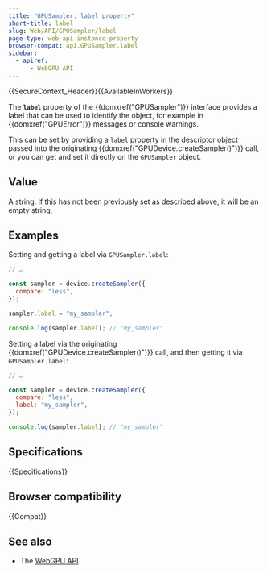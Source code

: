 ```yaml
---
title: "GPUSampler: label property"
short-title: label
slug: Web/API/GPUSampler/label
page-type: web-api-instance-property
browser-compat: api.GPUSampler.label
sidebar:
  - apiref:
      - WebGPU API
---
```


{{SecureContext_Header}}{{AvailableInWorkers}}

The **`label`** property of the
{{domxref("GPUSampler")}} interface provides a label that can be used to identify the object, for example in {{domxref("GPUError")}} messages or console warnings.

This can be set by providing a `label` property in the descriptor object passed into the originating {{domxref("GPUDevice.createSampler()")}} call, or you can get and set it directly on the `GPUSampler` object.

## Value

A string. If this has not been previously set as described above, it will be an empty string.

## Examples

Setting and getting a label via `GPUSampler.label`:

```js
// …

const sampler = device.createSampler({
  compare: "less",
});

sampler.label = "my_sampler";

console.log(sampler.label); // "my_sampler"
```

Setting a label via the originating {{domxref("GPUDevice.createSampler()")}} call, and then getting it via `GPUSampler.label`:

```js
// …

const sampler = device.createSampler({
  compare: "less",
  label: "my_sampler",
});

console.log(sampler.label); // "my_sampler"
```

## Specifications

{{Specifications}}

## Browser compatibility

{{Compat}}

## See also

- The [WebGPU API](/en-US/docs/Web/API/WebGPU_API)
